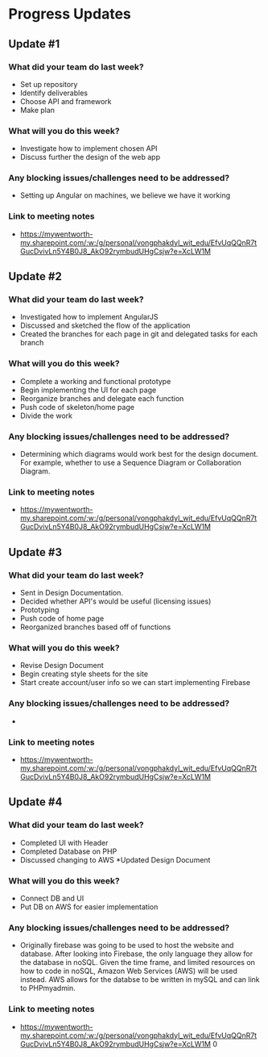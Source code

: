 # Progress Updates

## Update #1

### What did your team do last week?
* Set up repository
* Identify deliverables
* Choose API and framework 
* Make plan

### What will you do this week?
* Investigate how to implement chosen API 
* Discuss further the design of the web app

### Any blocking issues/challenges need to be addressed?
* Setting up Angular on machines, we believe we have it working

### Link to meeting notes
* https://mywentworth-my.sharepoint.com/:w:/g/personal/vongphakdyl_wit_edu/EfvUqQQnR7tGucDvivLn5Y4B0J8_AkO92rymbudUHgCsjw?e=XcLW1M

## Update #2

### What did your team do last week?
* Investigated how to implement AngularJS
* Discussed and sketched the flow of the application
* Created the branches for each page in git and delegated tasks for each branch

### What will you do this week?
* Complete a working and functional prototype
* Begin implementing the UI for each page
* Reorganize branches and delegate each function
* Push code of skeleton/home page
* Divide the work

### Any blocking issues/challenges need to be addressed?
* Determining which diagrams would work best for the design document.  For example, whether to use a Sequence Diagram or Collaboration Diagram.

### Link to meeting notes
* https://mywentworth-my.sharepoint.com/:w:/g/personal/vongphakdyl_wit_edu/EfvUqQQnR7tGucDvivLn5Y4B0J8_AkO92rymbudUHgCsjw?e=XcLW1M


## Update #3

### What did your team do last week?
* Sent in Design Documentation.
* Decided whether API's would be useful (licensing issues)
* Prototyping
* Push code of home page
* Reorganized branches based off of functions

### What will you do this week?
* Revise Design Document
* Begin creating style sheets for the site
* Start create account/user info so we can start implementing Firebase

### Any blocking issues/challenges need to be addressed?
* 

### Link to meeting notes
* https://mywentworth-my.sharepoint.com/:w:/g/personal/vongphakdyl_wit_edu/EfvUqQQnR7tGucDvivLn5Y4B0J8_AkO92rymbudUHgCsjw?e=XcLW1M

## Update #4

### What did your team do last week?
* Completed UI with Header
* Completed Database on PHP
* Discussed changing to AWS
	*Updated Design Document

### What will you do this week?
* Connect DB and UI 
* Put DB on AWS for easier implementation 

### Any blocking issues/challenges need to be addressed?
* Originally firebase was going to be used to host the website and database. After looking into Firebase, the only language they allow for the database in noSQL. Given the time frame, and limited resources on how to code in noSQL, Amazon Web Services (AWS) will be used instead. AWS allows for the databse to be written in mySQL and can link to PHPmyadmin.  

### Link to meeting notes
* https://mywentworth-my.sharepoint.com/:w:/g/personal/vongphakdyl_wit_edu/EfvUqQQnR7tGucDvivLn5Y4B0J8_AkO92rymbudUHgCsjw?e=XcLW1M
0
